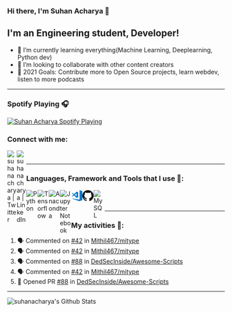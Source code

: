 ### Hi there, I'm Suhan Acharya 👋

## I'm an Engineering student, Developer!

- 🌱 I’m currently learning everything(Machine Learning, Deeplearning, Python dev)
- 👯 I’m looking to collaborate with other content creators
- 🥅 2021 Goals: Contribute more to Open Source projects, learn webdev, listen to more podcasts
---

### Spotify Playing 🎧
[<img src="https://novatorem.suhanacharya.vercel.app
/api/spotify-playing" alt="Suhan Acharya Spotify Playing" width="350" />](https://open.spotify.com/user/31p2tfeujuy3hgxgvrjjvixgkm7m)

### Connect with me:

[<img align="left" alt="suhanacharya | Twitter" width="22px" src="https://cdn.jsdelivr.net/npm/simple-icons@v3/icons/twitter.svg" />][twitter]
[<img align="left" alt="suhanacharya | LinkedIn" width="22px" src="https://cdn.jsdelivr.net/npm/simple-icons@v3/icons/linkedin.svg" />][linkedin]

<br />

---

### Languages, Framework and Tools that I use 🔧:

[<img align="left" alt="Python" width="26px" src="https://user-images.githubusercontent.com/44167922/103168690-50d08a00-485b-11eb-946b-454139a0de1d.png" />][python]
[<img align="left" alt="Tensorflow" width="26px" src="https://user-images.githubusercontent.com/44167922/103168646-05b67700-485b-11eb-822a-29807c632c87.png" />][tensorflow]
[<img align="left" alt="Anaconda" width="26px" src="https://user-images.githubusercontent.com/44167922/103169835-57fc9580-4865-11eb-8d19-86c6f19b1555.png" />][anaconda]
[<img align="left" alt="Jupyter Notebook" width="26px" src="https://user-images.githubusercontent.com/44167922/103169798-11a73680-4865-11eb-8c8a-dd0696340985.png" />][jupyter]
[<img align="left" alt="Visual Studio Code" width="26px" src="https://raw.githubusercontent.com/github/explore/80688e429a7d4ef2fca1e82350fe8e3517d3494d/topics/visual-studio-code/visual-studio-code.png" />][vscode]
[<img align="left" alt="GitHub" width="26px" src="https://raw.githubusercontent.com/github/explore/78df643247d429f6cc873026c0622819ad797942/topics/github/github.png" />][github]
[<img align="left" alt="MySQL" width="26px" src="https://user-images.githubusercontent.com/44167922/103168723-b45ab780-485b-11eb-991a-0ec1c8beb348.png" />][mysql]
<br />
<br />

---

### My activities 🔧:

<!--START_SECTION:activity-->
1. 🗣 Commented on [#42](https://github.com/Mithil467/mitype/issues/42) in [Mithil467/mitype](https://github.com/Mithil467/mitype)
2. 🗣 Commented on [#42](https://github.com/Mithil467/mitype/issues/42) in [Mithil467/mitype](https://github.com/Mithil467/mitype)
3. 🗣 Commented on [#88](https://github.com/DedSecInside/Awesome-Scripts/issues/88) in [DedSecInside/Awesome-Scripts](https://github.com/DedSecInside/Awesome-Scripts)
4. 🗣 Commented on [#42](https://github.com/Mithil467/mitype/issues/42) in [Mithil467/mitype](https://github.com/Mithil467/mitype)
5. 💪 Opened PR [#88](https://github.com/DedSecInside/Awesome-Scripts/pull/88) in [DedSecInside/Awesome-Scripts](https://github.com/DedSecInside/Awesome-Scripts)
<!--END_SECTION:activity-->

---

<img align="left" alt="suhanacharya's Github Stats" src="https://github-readme-stats.vercel.app/api?username=suhanacharya&show_icons=true&hide_border=true">


[twitter]: https://twitter.com/suhanacharya
[linkedin]: https://linkedin.com/in/suhanacharya
[python]: https://www.python.org/
[tensorflow]: https://www.tensorflow.org/
[jupyter]: https://jupyter.org/
[anaconda]: https://www.anaconda.com/
[vscode]: https://github.com/Microsoft/vscode
[github]: https://github.com/
[mysql]: https://www.mysql.com/